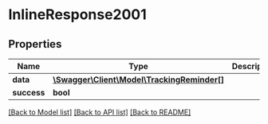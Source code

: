 # InlineResponse2001

## Properties
Name | Type | Description | Notes
------------ | ------------- | ------------- | -------------
**data** | [**\Swagger\Client\Model\TrackingReminder[]**](TrackingReminder.md) |  | [optional] 
**success** | **bool** |  | [optional] 

[[Back to Model list]](../README.md#documentation-for-models) [[Back to API list]](../README.md#documentation-for-api-endpoints) [[Back to README]](../README.md)


